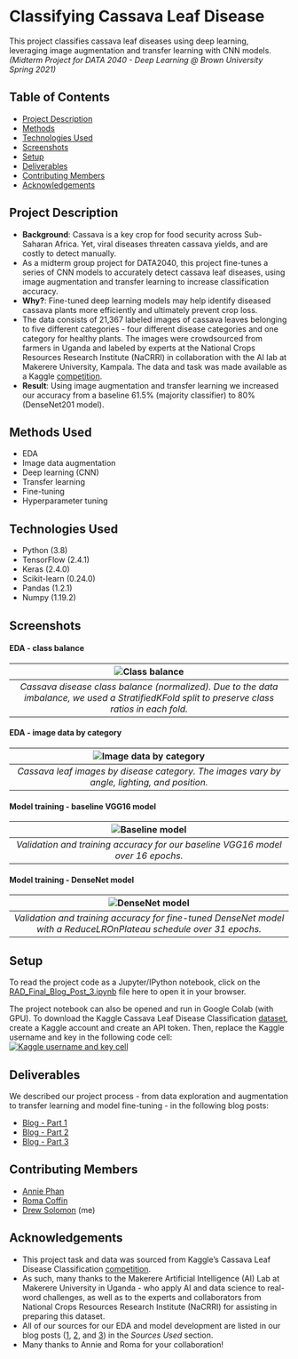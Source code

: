 # Classifying Cassava Leaf Disease
 This project classifies cassava leaf diseases using deep learning, leveraging image augmentation and transfer learning with CNN models.\
_(Midterm Project for DATA 2040 - Deep Learning @ Brown University Spring 2021)_

## Table of Contents
* [Project Description](#project-description)
* [Methods](#methods-used)
* [Technologies Used](#technologies-used)
* [Screenshots](#screenshots)
* [Setup](#setup)
* [Deliverables](#deliverables)
* [Contributing Members](#contributing-members)
* [Acknowledgements](#acknowledgements)

## Project Description
- **Background**: Cassava is a key crop for food security across Sub-Saharan Africa. Yet, viral diseases threaten cassava yields, and are costly to detect manually.
- As a midterm group project for DATA2040, this project fine-tunes a series of CNN models to accurately detect cassava leaf diseases, using image augmentation and transfer learning to increase classification accuracy.
- **Why?**: Fine-tuned deep learning models may help identify diseased cassava plants more efficiently and ultimately prevent crop loss.
- The data consists of 21,367 labeled images of cassava leaves belonging to five different categories - four different disease categories and one category for healthy plants. The images were crowdsourced from farmers in Uganda and labeled by experts at the National Crops Resources Research Institute (NaCRRI) in collaboration with the AI lab at Makerere University, Kampala. The data and task was made available as a Kaggle [competition](https://www.kaggle.com/c/cassava-leaf-disease-classification). 
- **Result**: Using image augmentation and transfer learning we increased our accuracy from a baseline 61.5% (majority classifier) to 80% (DenseNet201 model).

## Methods Used
- EDA
- Image data augmentation
- Deep learning (CNN)
- Transfer learning
- Fine-tuning
- Hyperparameter tuning

## Technologies Used
- Python (3.8)
- TensorFlow (2.4.1)
- Keras (2.4.0)
- Scikit-learn (0.24.0)
- Pandas (1.2.1)
- Numpy (1.19.2)

## Screenshots


#### EDA - class balance 
| ![Class balance ](https://i.postimg.cc/Qxs7F7vQ/Screenshot-2022-11-02-at-17-42-23.png)
|:--:|
|*Cassava disease class balance (normalized). Due to the data imbalance, we used a StratifiedKFold split to preserve class ratios in each fold.*|

#### EDA - image data by category
|![Image data by category](https://i.postimg.cc/Gtp1fqHP/Screenshot-2022-11-02-at-17-44-09.png)
|:--:|
|*Cassava leaf images by disease category. The images vary by angle, lighting, and position.*|

#### Model training - baseline VGG16 model
|![Baseline model](https://i.postimg.cc/R09CR1Qd/Baseline-model.png)
|:--:|
|*Validation and training accuracy for our baseline VGG16 model over 16 epochs.*|

#### Model training - DenseNet model
|![DenseNet model](https://i.postimg.cc/QdqCvnMw/densenet.png)
|:--:|
|*Validation and training accuracy for fine-tuned DenseNet model with a ReduceLROnPlateau schedule over 31 epochs.*|



## Setup

To read the project code as a Jupyter/IPython notebook, click on the [RAD_Final_Blog_Post_3.ipynb](https://github.com/drew-solomon/classifying-leaf-disease/blob/main/RAD_Final_Blog_Post_3.ipynb) file here to open it in your browser. 

The project notebook can also be opened and run in Google Colab (with GPU). To download the Kaggle Cassava Leaf Disease Classification [dataset](https://www.kaggle.com/competitions/cassava-leaf-disease-classification/data), create a Kaggle account and create an API token. Then, replace the Kaggle username and key in the following code cell:
[![Kaggle username and key cell](https://i.postimg.cc/J43PwWBR/Screenshot-2022-11-02-at-19-26-40.png)](https://postimg.cc/hfj9x6rY)



## Deliverables

We described our project process - from data exploration and augmentation to transfer learning and model fine-tuning - in the following blog posts:

- [Blog - Part 1](https://roma-coffin.medium.com/categorizing-cassava-leaf-diseases-dbd08fcc671)
- [Blog - Part 2](https://roma-coffin.medium.com/using-deep-learning-to-classify-cassava-leaf-diseases-part-2-1321cd61d46)
- [Blog - Part 3](https://roma-coffin.medium.com/categorizing-cassava-leaf-diseases-part-3-bbf6d002d3d8)

## Contributing Members
- [Annie Phan](https://github.com/annieptba)
- [Roma Coffin](https://github.com/romacoffin)
- [Drew Solomon](https://github.com/drew-solomon) (me)


## Acknowledgements

- This project task and data was sourced from Kaggle’s Cassava Leaf Disease Classification [competition](https://www.kaggle.com/competitions/cassava-leaf-disease-classification/overview).
- As such, many thanks to the Makerere Artificial Intelligence (AI) Lab at Makerere University in Uganda - who apply AI and data science to real-word challenges, as well as to the experts and collaborators from National Crops Resources Research Institute (NaCRRI) for assisting in preparing this dataset.
- All of our sources for our EDA and model development are listed in our blog posts ([1](https://roma-coffin.medium.com/categorizing-cassava-leaf-diseases-dbd08fcc671), [2](https://roma-coffin.medium.com/using-deep-learning-to-classify-cassava-leaf-diseases-part-2-1321cd61d46), and [3](https://roma-coffin.medium.com/categorizing-cassava-leaf-diseases-part-3-bbf6d002d3d8)) in the *Sources Used* section.
- Many thanks to Annie and Roma for your collaboration!
